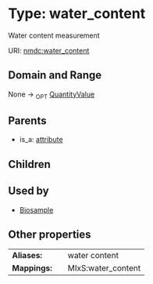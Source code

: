 
# Type: water_content


Water content measurement

URI: [nmdc:water_content](https://microbiomedata/meta/water_content)


## Domain and Range

None ->  <sub>OPT</sub> [QuantityValue](QuantityValue.md)

## Parents

 *  is_a: [attribute](attribute.md)

## Children


## Used by

 * [Biosample](Biosample.md)

## Other properties

|  |  |  |
| --- | --- | --- |
| **Aliases:** | | water content |
| **Mappings:** | | MIxS:water_content |

